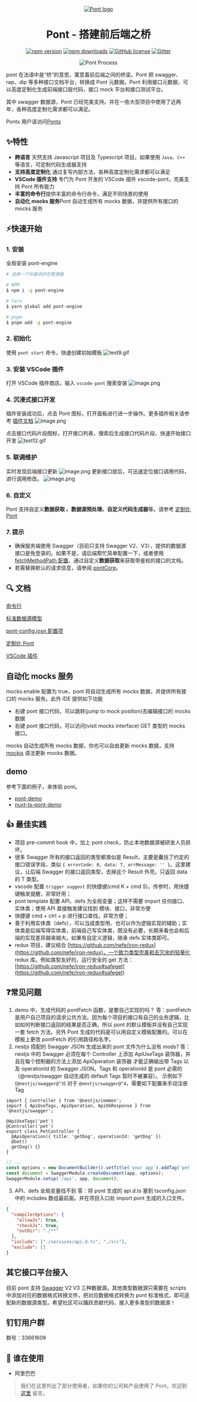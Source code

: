 
<div align="center">

[![Pont logo](https://intranetproxy.alipay.com/skylark/lark/0/2022/png/332171/1648553869584-66c3761b-79f5-466d-92e4-ed4c6cdd3cf1.png#clientId=u9fdc963e-89e2-4&crop=0&crop=0&crop=1&crop=1&from=paste&height=154&id=ub6370ba6&name=%E6%A1%A5%E6%A2%81.png&originHeight=200&originWidth=200&originalType=binary&ratio=1&rotation=0&showTitle=false&size=3585&status=done&style=none&taskId=ua3612409-5685-4d87-8de5-6cf3a398aea&title=&width=154)](https://github.com/alibaba/pont)

# Pont - 搭建前后端之桥

[![npm version](https://badge.fury.io/js/pont-engine.svg)](https://www.npmjs.com/package/pont-engine)
[![npm downloads](https://img.shields.io/npm/dm/pont-engine.svg?style=flat-square)](https://www.npmjs.com/package/pont-engine)
[![GitHub license](https://img.shields.io/github/license/alibaba/pont)](https://github.com/alibaba/pont/blob/master/LICENSE)
[![Gitter](https://badges.gitter.im/jasonHzq/pont-engine.svg)](https://gitter.im/jasonHzq/pont-engine?utm_source=badge&utm_medium=badge&utm_campaign=pr-badge)

![Pont Process](https://intranetproxy.alipay.com/skylark/lark/0/2022/png/332171/1648634133414-a1f46be4-f9a7-4c1e-85fd-71d38594fbd0.png#clientId=u9fdc963e-89e2-4&crop=0&crop=0&crop=1&crop=1&id=mNKTs&name=image.png&originHeight=1090&originWidth=1584&originalType=binary&ratio=1&rotation=0&showTitle=false&size=192016&status=done&style=none&taskId=u6b14950f-c9a8-484b-b4ca-d82b93677a6&title=)

</div>

pont 在法语中是“桥”的意思，寓意着前后端之间的桥梁。Pont 把 swagger、rap、dip 等多种接口文档平台，转换成 Pont 元数据。Pont 利用接口元数据，可以高度定制化生成前端接口层代码，接口 mock 平台和接口测试平台。

其中 swagger 数据源，Pont 已经完美支持。并在一些大型项目中使用了近两年，各种高度定制化需求都可以满足。

Pontx 用户请访问[Pontx](https://github.com/pontjs/pontx)

## ✨特性

- **跨语言** 天然支持 Javascript 项目及 Typescript 项目。如果使用 `Java`、`C++` 等语言，可定制代码生成器支持
- **支持高度定制化**  通过复写内部方法，各种高度定制化需求都可以满足
- **VSCode 插件支持** 专门为 Pont 开发的 VSCode 插件 vscode-pont，完美支持 Pont 所有能力
- **丰富的命令行**提供丰富的命令行命令，满足不同场景的使用
- **自动化 mocks 服务**Pont 自动生成所有 mocks 数据，并提供所有接口的 mocks 服务

## ⚡快速开始

### 1. 安装

全局安装 pont-engine

```bash
# 选择一个你喜欢的包管理器

# NPM
$ npm i -g pont-engine

# Yarn
$ yarn global add pont-engine

# pnpm
$ pnpm add -g pont-engine
```

### 2. 初始化

使用 `pont start` 命令，快速创建初始模板
![test9.gif](https://intranetproxy.alipay.com/skylark/lark/0/2022/gif/332171/1648558306636-c144cbfc-ff71-4822-996b-680b397915bf.gif#clientId=u9fdc963e-89e2-4&crop=0&crop=0&crop=1&crop=1&from=paste&height=423&id=PGyYc&name=test9.gif&originHeight=750&originWidth=1329&originalType=binary&ratio=1&rotation=0&showTitle=false&size=650633&status=done&style=none&taskId=uf925e5ee-b701-4994-925c-75b4c2214f1&title=&width=749.5)

### 3. 安装 VSCode 插件

打开 VSCode 插件商店，输入 `vscode-pont` 搜索安装
![image.png](https://intranetproxy.alipay.com/skylark/lark/0/2022/png/332171/1648630306151-7398a852-370b-4c41-80e5-c435b8003932.png#clientId=u9fdc963e-89e2-4&crop=0&crop=0&crop=1&crop=1&from=paste&height=423&id=ue189ea7d&name=image.png&originHeight=676&originWidth=1192&originalType=binary&ratio=1&rotation=0&showTitle=false&size=109566&status=done&style=none&taskId=u02872ef9-c6f9-47e5-beb7-d8a6c4343fb&title=&width=745)

####

### 4. 沉浸式接口开发

插件安装成功后，点击 Pont 图标，打开面板进行进一步操作。更多插件相关请参考 [插件文档](https://marketplace.visualstudio.com/items?itemName=jasonHzq.vscode-pont)
![image.png](https://intranetproxy.alipay.com/skylark/lark/0/2022/png/332171/1648630408341-fc30aa88-564b-4001-a6c4-50212b494fb3.png#clientId=u9fdc963e-89e2-4&crop=0&crop=0&crop=1&crop=0.4901&from=paste&height=529&id=u6648fb46&name=image.png&originHeight=770&originWidth=1082&originalType=binary&ratio=1&rotation=0&showTitle=false&size=81838&status=done&style=none&taskId=u83ce7020-1417-44c3-ba81-2fc285170b8&title=&width=744)

点击接口代码片段图标，打开接口列表，搜索后生成接口代码片段，快速开始接口开发
![test12.gif](https://intranetproxy.alipay.com/skylark/lark/0/2022/gif/332171/1648629476436-1140ba66-111e-43b5-81d1-07dfddb1c1b8.gif#clientId=u9fdc963e-89e2-4&crop=0&crop=0&crop=1&crop=1&from=paste&height=319&id=JpkUS&name=test12.gif&originHeight=547&originWidth=1281&originalType=binary&ratio=1&rotation=0&showTitle=false&size=808877&status=done&style=none&taskId=uc33a7057-e0e6-426c-8fb2-48217e122ff&title=&width=747.5)

### 5. 联调维护

实时发现后端接口更新
![image.png](https://intranetproxy.alipay.com/skylark/lark/0/2022/png/332171/1648629880109-3948a84c-88ad-4d0c-b6b3-debfeabf361f.png#clientId=u9fdc963e-89e2-4&crop=0&crop=0&crop=1&crop=0.6761&from=paste&height=414&id=gs9QO&name=image.png&originHeight=644&originWidth=1158&originalType=binary&ratio=1&rotation=0&showTitle=false&size=113103&status=done&style=none&taskId=uaaef3281-3150-4144-a772-a9c9f2f1e17&title=&width=744)
更新接口层后，可迅速定位接口调用代码，进行调用修改。
![image.png](https://intranetproxy.alipay.com/skylark/lark/0/2022/png/332171/1648632170521-66dadabd-54c6-4c0a-ac00-c6b4d49d5bc6.png#clientId=u9fdc963e-89e2-4&crop=0&crop=0&crop=1&crop=1&from=paste&height=311&id=PbZKX&name=image.png&originHeight=616&originWidth=1478&originalType=binary&ratio=1&rotation=0&showTitle=false&size=300123&status=done&style=none&taskId=u2749c27e-321c-4241-9aff-f8a1a25befc&title=&width=745)

### 6. 自定义

Pont 支持自定义**数据获取 、数据源预处理、自定义代码生成器**等。请参考 [定制化 Pont](./docs/customizedPont.md)

### 7. 提示

- 确保服务端使用 Swagger（目前只支持 Swagger V2、V3），提供的数据源接口是免登录的。如果不是，请后端帮忙简单配置一下，或者使用 [fetchMethodPath 配置](./docs/customizedPont.md#fetchmethodpath)，通过自定义**数据获取**来获取带鉴权的接口的文档。
- 若需替换默认的请求信息，请参阅 [pontCore](https://github.com/alibaba/pont/tree/master/docs/pontCore.md)。

## 🔍 文档

[命令行](./docs/CMD.md)

[标准数据源模型](./docs/standardDataSource.md)

[pont-config.josn 配置项](./docs/pontConfig.md)

[定制化 Pont](./docs/customizedPont.md)

[VSCode 插件](https://marketplace.visualstudio.com/items?itemName=jasonHzq.vscode-pont)

## 自动化 mocks 服务

mocks.enable 配置为 true，pont 将自动生成所有 mocks 数据，并提供所有接口的 mocks 服务。此外 IDE 提供如下功能

- 右键 pont 接口代码，可以跳转(jump to mock position)去编辑接口的 mocks 数据
- 右键 pont 接口代码，可以访问(visit mocks interface) GET 类型的 mocks 接口。

mocks 自动生成所有 mocks 数据，你也可以自由更新 mocks 数据，支持 [mockjs](http://mockjs.com/examples.html) 语法更新 mocks 数据。

## demo

参考下面的例子，来体验 pont。

- [pont-demo](https://github.com/nefe/pont-demo)
- [nuxt-ts-pont-demo](https://github.com/gaoletian/nuxt-ts-pont-demo)

## 👍 最佳实践

- 项目 pre-commit hook 中，加上 pont check，防止本地数据源被研发人员损坏。
- 很多 Swagger 所有的接口返回的类型都类似是 Result，主要是囊括了约定的接口错误字段，类似 `{ errorCode: 0, data: T, errMessage: '' }`。这里建议，让后端 Swagger 的接口返回类型，去掉这个 Result 外壳。只返回 data 的 T 类型。
- vscode 配置 `trigger suggest` 的快捷键(cmd K + cmd S)，传参时，用快捷键触发提醒，非常好用；
- pont template 配置 API、defs 为全局变量；这样不需要 import 任何接口、实体类；使用 API 直接触发建议找到 模块、接口，非常方便
- 快捷键 cmd + ctrl + p 进行接口查找，非常方便；
- 善于利用实体类（defs），可以当成类型用、也可以作为逻辑实现的辅助；实体类是后端写得实体类，前端自己写实体类，既没有必要，长期来看也会和后端的实现差异越来越大。如果有自定义逻辑，继承 defs 实体类即可。
- redux 项目，建议结合 [https://github.com/nefe/iron-redux](https://github.com/nefe/iron-redux)，一个致力类型完美和去冗余的轻量化 redux 库。例如类型友好的，运行安全的 get 方法：[https://github.com/nefe/iron-redux#safeget](https://github.com/nefe/iron-redux#safeget)

## ❓常见问题

1. demo 中，生成代码的 pontFetch 函数，是要自己实现的吗？
答：pontFetch 是用户自己项目的请求公共方法。因为每个项目的接口有自己的业务逻辑，比如如何判断接口返回的结果是否正确，所以 pont 的默认模板并没有自己实现一套 fetch 方法。另外 Pont 生成的代码是可以用自定义模板配置的。可以在模板上更改 pontFetch 的引用路径和名字。
1. nestjs 搭配的 Swagger JSON 生成出来的 pont 文件为什么没有 mods?
答：nestjs 中的 Swagger 必须在每个 Controller 上添加 ApiUseTags 装饰器，并且在每个控制器的方法上添加 ApiOperation 装饰器 才能正确输出带 Tags 以及 operationId 的 Swagger JSON。Tags 和 operationId 是 pont 必需的（@nestjs/swagger 自动生成的 default Tags 暂时不被兼容）。
示例如下 (`@nestjs/swagger@^3`)
对于 `@nestjs/swagger@^4`，需要如下配置来手动注册 Tag

```
import { Controller } from '@nestjs/common';
import { ApiUseTags, ApiOperation, ApiOkResponse } from '@nestjs/swagger';

@ApiUseTags('pet')
@Controller('pet')
export class PetController {
  @ApiOperation({ title: 'getDog', operationId: 'getDog' })
  @Get()
  getDog() {}
}
```

```typescript
// ...
const options = new DocumentBuilder().setTitle('your app').addTag('pet').build();
const document = SwaggerModule.createDocument(app, options);
SwaggerModule.setup('/api', app, document);
```

3. API、defs 全局变量找不到
答：将 pont 生成的 api.d.ts 塞到 tsconfig.json 中的 includes 数组最前面。并在项目入口处 import pont 生成的入口文件。

```json
{
  "compilerOptions": {
    "allowJs": true,
    "checkJs": true,
    "outDir": "./**"
  },
  "include": ["./services/api.d.ts", "./src"],
  "exclude": []
}

```

## 其它接口平台接入

目前 pont 支持 [Swagger](https://swagger.io/) V2 V3 三种数据源。其他类型数据源只需要在 scripts 中添加对应的数据格式转换文件，把对应数据格式转换为 pont 标准格式，即可适配新的数据源类型。希望社区可以踊跃贡献代码，接入更多类型的数据源！

## 钉钉用户群

群号：33661609

## 🎉 谁在使用

- 阿里巴巴

> 我们在这里列出了部分使用者，如果你的公司和产品使用了 Pont，欢迎到 [这里](https://github.com/alibaba/pont/issues/301) 留言。
